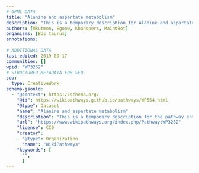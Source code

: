```yaml
---
# GPML DATA
title: "Alanine and aspartate metabolism"
description: "This is a temporary description for Alanine and aspartate metabolism"
authors: [Mkutmon, Egonw, Khanspers, MaintBot]
organisms: [Bos taurus]
annotations:
  
# ADDITIONAL DATA
last-edited: 2019-09-17
communities: []
wpid: "WP3262"
# STRUCTURED METADATA FOR SEO
seo:
  type: CreativeWork
schema-jsonld:
  - "@context": https://schema.org/
    "@id": https://wikipathways.github.io/pathways/WP554.html
    "@type": Dataset
    "name": "Alanine and aspartate metabolism"
    "description": "This is a temporary description for the pathway entitled: Alanine and aspartate metabolism"
    "url": "https://www.wikipathways.org/index.php/Pathway:WP3262"
    "license": CC0
    "creator":
    - "@type": Organization
      "name": "WikiPathways"
    "keywords": [
      "",
      ]
---
```

